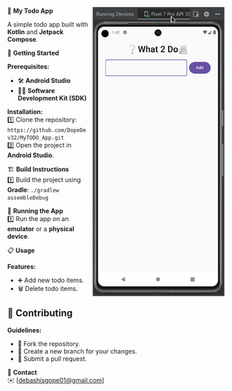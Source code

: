 <img src="media/todo1.gif" 
width="300" hspace="10" align="right">



 📝 **My Todo App**  

A simple todo app built with **Kotlin** and **Jetpack Compose**.  



 🚀 **Getting Started**  

 **Prerequisites:**  
* 🛠️ **Android Studio**  
* 👨‍💻 **Software Development Kit (SDK)**  

 **Installation:**  
1️⃣ Clone the repository: `https://github.com/DopeDev32/MyTODO_App.git`  
2️⃣ Open the project in **Android Studio**.  



 🏗️ **Build Instructions**  
1️⃣ Build the project using **Gradle**: `./gradlew assembleDebug`  



 📱 **Running the App**  
1️⃣ Run the app on an **emulator** or a **physical device**.  



 📋 **Usage**  

 **Features:**  
* ➕ Add new todo items.    
* 🗑️ Delete todo items.  
  
<!--
### **Screenshots:**  
📸 [Include screenshots or GIFs here]  
-->

## 🤝 **Contributing**  

 **Guidelines:**  
* 🍴 Fork the repository.  
* 🌿 Create a new branch for your changes.  
* 🔄 Submit a pull request.  



 📧 **Contact**  
✉️ [debashisgope01@gmail.com]  


